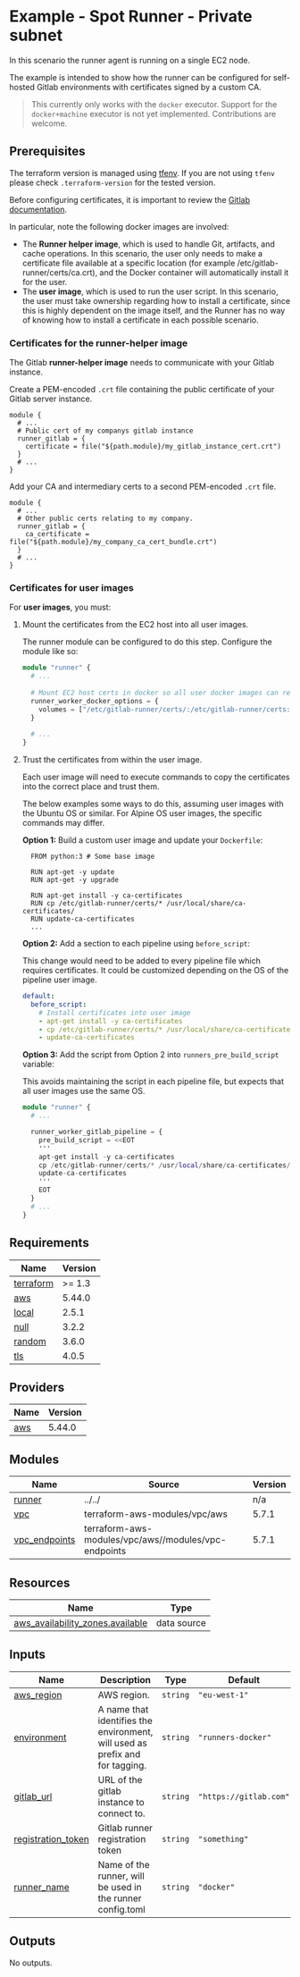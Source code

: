 # Example - Spot Runner - Private subnet

In this scenario the runner agent is running on a single EC2 node.

The example is intended to show how the runner can be configured for self-hosted Gitlab environments with certificates
signed by a custom CA.

> This currently only works with the `docker` executor. Support for the `docker+machine` executor is not yet
> implemented. Contributions are welcome.

## Prerequisites

The terraform version is managed using [tfenv](https://github.com/Zordrak/tfenv). If you are not using `tfenv` please
check `.terraform-version` for the tested version.

Before configuring certificates, it is important to review the [Gitlab documentation](https://docs.gitlab.com/runner/configuration/tls-self-signed.html).

In particular, note the following docker images are involved:

- The **Runner helper image**, which is used to handle Git, artifacts, and cache operations. In this scenario, the
  user only needs to make a certificate file available at a specific location (for example 
  /etc/gitlab-runner/certs/ca.crt), and the Docker container will automatically install it for the user.
- The **user image**, which is used to run the user script. In this scenario, the user must take ownership regarding
  how to install a certificate, since this is highly dependent on the image itself, and the Runner has no way of
  knowing how to install a certificate in each possible scenario.

### Certificates for the runner-helper image

The Gitlab **runner-helper image** needs to communicate with your Gitlab instance.

Create a PEM-encoded `.crt` file containing the public certificate of your Gitlab server instance.

```hcl
module {
  # ...
  # Public cert of my companys gitlab instance
  runner_gitlab = {
    certificate = file("${path.module}/my_gitlab_instance_cert.crt")
  }  
  # ...
}
```

Add your CA and intermediary certs to a second PEM-encoded `.crt` file.
```hcl
module {
  # ...
  # Other public certs relating to my company.
  runner_gitlab = {
    ca_certificate = file("${path.module}/my_company_ca_cert_bundle.crt")
  }
  # ...
}
```

### Certificates for user images

For **user images**, you must:

1. Mount the certificates from the EC2 host into all user images.

    The runner module can be configured to do this step. Configure the module like so:
    
    ```terraform
    module "runner" {
      # ...
      
      # Mount EC2 host certs in docker so all user docker images can reference them.
      runner_worker_docker_options = {
        volumes = ["/etc/gitlab-runner/certs/:/etc/gitlab-runner/certs:ro"]
      }
      
      # ...
    }
    ```
      
2. Trust the certificates from within the user image.
  
    Each user image will need to execute commands to copy the certificates into the correct place and trust them.
    
    The below examples some ways to do this, assuming user images with the Ubuntu OS or similar.
    For Alpine OS user images, the specific commands may differ.
    
    **Option 1:** Build a custom user image and update your `Dockerfile`:
    ```docker
      FROM python:3 # Some base image
    
      RUN apt-get -y update
      RUN apt-get -y upgrade
    
      RUN apt-get install -y ca-certificates
      RUN cp /etc/gitlab-runner/certs/* /usr/local/share/ca-certificates/
      RUN update-ca-certificates
      ...
    ```
    
    **Option 2:** Add a section to each pipeline using `before_script`:
    
    This change would need to be added to every pipeline file which requires certificates.
    It could be customized depending on the OS of the pipeline user image.
    
    ```yaml
    default:
      before_script:
        # Install certificates into user image
        - apt-get install -y ca-certificates
        - cp /etc/gitlab-runner/certs/* /usr/local/share/ca-certificates/
        - update-ca-certificates
    ```
    
    **Option 3:** Add the script from Option 2 into `runners_pre_build_script` variable:
    
    This avoids maintaining the script in each pipeline file, but expects that all user images use the same OS.
    
    ```terraform
    module "runner" {
      # ...
    
      runner_worker_gitlab_pipeline = {
        pre_build_script = <<EOT
        '''
        apt-get install -y ca-certificates
        cp /etc/gitlab-runner/certs/* /usr/local/share/ca-certificates/
        update-ca-certificates
        '''
        EOT
      }
      # ...
    }
    ```
  
<!-- markdownlint-disable -->
<!-- cSpell:disable -->
<!-- markdown-link-check-disable -->

<!-- BEGIN_TF_DOCS -->
## Requirements

| Name | Version |
|------|---------|
| <a name="requirement_terraform"></a> [terraform](#requirement\_terraform) | >= 1.3 |
| <a name="requirement_aws"></a> [aws](#requirement\_aws) | 5.44.0 |
| <a name="requirement_local"></a> [local](#requirement\_local) | 2.5.1 |
| <a name="requirement_null"></a> [null](#requirement\_null) | 3.2.2 |
| <a name="requirement_random"></a> [random](#requirement\_random) | 3.6.0 |
| <a name="requirement_tls"></a> [tls](#requirement\_tls) | 4.0.5 |

## Providers

| Name | Version |
|------|---------|
| <a name="provider_aws"></a> [aws](#provider\_aws) | 5.44.0 |

## Modules

| Name | Source | Version |
|------|--------|---------|
| <a name="module_runner"></a> [runner](#module\_runner) | ../../ | n/a |
| <a name="module_vpc"></a> [vpc](#module\_vpc) | terraform-aws-modules/vpc/aws | 5.7.1 |
| <a name="module_vpc_endpoints"></a> [vpc\_endpoints](#module\_vpc\_endpoints) | terraform-aws-modules/vpc/aws//modules/vpc-endpoints | 5.7.1 |

## Resources

| Name | Type |
|------|------|
| [aws_availability_zones.available](https://registry.terraform.io/providers/hashicorp/aws/5.44.0/docs/data-sources/availability_zones) | data source |

## Inputs

| Name | Description | Type | Default | Required |
|------|-------------|------|---------|:--------:|
| <a name="input_aws_region"></a> [aws\_region](#input\_aws\_region) | AWS region. | `string` | `"eu-west-1"` | no |
| <a name="input_environment"></a> [environment](#input\_environment) | A name that identifies the environment, will used as prefix and for tagging. | `string` | `"runners-docker"` | no |
| <a name="input_gitlab_url"></a> [gitlab\_url](#input\_gitlab\_url) | URL of the gitlab instance to connect to. | `string` | `"https://gitlab.com"` | no |
| <a name="input_registration_token"></a> [registration\_token](#input\_registration\_token) | Gitlab runner registration token | `string` | `"something"` | no |
| <a name="input_runner_name"></a> [runner\_name](#input\_runner\_name) | Name of the runner, will be used in the runner config.toml | `string` | `"docker"` | no |

## Outputs

No outputs.
<!-- END_TF_DOCS -->

